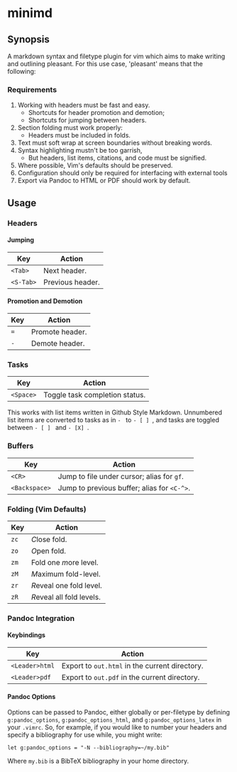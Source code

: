minimd
=======

Synopsis
---------
A markdown syntax and filetype plugin for vim which aims to make writing and outlining pleasant.  For this use case, 'pleasant' means that the following:

### Requirements
1. Working with headers must be fast and easy.
    - Shortcuts for header promotion and demotion;
    - Shortcuts for jumping between headers.
2. Section folding must work properly:
    - Headers must be included in folds.
3. Text must soft wrap at screen boundaries without breaking words.
4. Syntax highlighting mustn't be too garrish,
    - But headers, list items, citations, and code must be signified.
5. Where possible, Vim's defaults should be preserved.
6. Configuration should only be required for interfacing with external tools
7. Export via Pandoc to HTML or PDF should work by default.

Usage
-----

### Headers
#### Jumping
| Key       | Action           |
| --------- | -----------------|
| `<Tab>`   | Next header.     |
| `<S-Tab>` | Previous header. |

#### Promotion and Demotion
| Key |  Action         |
| --- | ----------------|
| `=` | Promote header. |
| `-` | Demote header.  |


### Tasks
| Key       |  Action                        |
| --------- | ------------------------------ |
| `<Space>` | Toggle task completion status. |

This works with list items written in Github Style Markdown.  Unnumbered list items are converted to tasks as in `- ` to `- [ ] `, and tasks are toggled between `- [ ] ` and `- [X] `.

### Buffers
| Key           | Action                                      |
| ------------- | ------------------------------------------- |
| `<CR>`        | Jump to file under cursor; alias for `gf`.  |
| `<Backspace>` | Jump to previous buffer; alias for `<C-^>`. |


### Folding (Vim Defaults)
| Key     | Action                          |
| ------- | ------------------------------- |
| `zc`    |       *C*lose fold.             |
| `zo`    |       *O*pen fold.              |
| `zm`    |       Fold one *m*ore level.    |
| `zM`    |       *M*aximum fold-level.     |
| `zr`    |       *R*eveal one fold level.  |
| `zR`    |       *R*eveal all fold levels. |

### Pandoc Integration
#### Keybindings
| Key            | Action                                         |
| -------------- | ---------------------------------------------- |
| `<Leader>html` | Export to `out.html` in the current directory. |
| `<Leader>pdf`  | Export to `out.pdf` in the current directory.  |

#### Pandoc Options
Options can be passed to Pandoc, either globally or per-filetype by defining `g:pandoc_options`, `g:pandoc_options_html`, and `g:pandoc_options_latex` in your `.vimrc`.  So, for example, if you would like to number your headers and specify a bibliography for use while, you might write:

    let g:pandoc_options = "-N --bibliography=~/my.bib"

Where `my.bib` is a BibTeX bibliography in your home directory.
